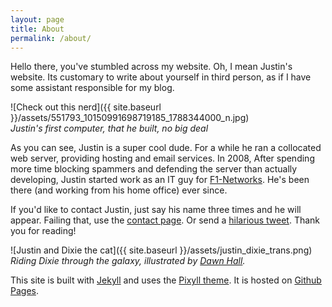 ```yaml
---
layout: page
title: About
permalink: /about/
---
```


Hello there, you've stumbled across my website.  Oh, I mean Justin's website.  Its customary to write about yourself in third person, as if I have some assistant responsible for my blog.

![Check out this nerd]({{ site.baseurl }}/assets/551793_10150991698719185_1788344000_n.jpg)
<br>
*Justin's first computer, that he built, no big deal*

As you can see, Justin is a super cool dude. For a while he ran a collocated web server, providing hosting and email services.  In 2008, After spending more time blocking spammers and defending the server than actually developing, Justin started work as an IT guy for [F1-Networks][f1]. He's been there (and working from his home office) ever since. 

If you'd like to contact Justin, just say his name three times and he will appear.  Failing that, use the [contact page](/contact). Or send a [hilarious tweet](https://twitter.com/nonadmn).
Thank you for reading!

![Justin and Dixie the cat]({{ site.baseurl }}/assets/justin_dixie_trans.png)
<br>
*Riding Dixie through the galaxy, illustrated by [Dawn Hall][dawn].*

This site is built with [Jekyll][Jekyll] and uses the [Pixyll theme][Pixyll]. It is 
hosted on [Github Pages][ghp].

[Jekyll]:http://jekyllrb.com
[Pixyll]:http://pixyll.com
[ghp]:https://pages.github.com
[f1]:http://f1-networks.com
[dawn]:http://www.foxandthefiddle.com